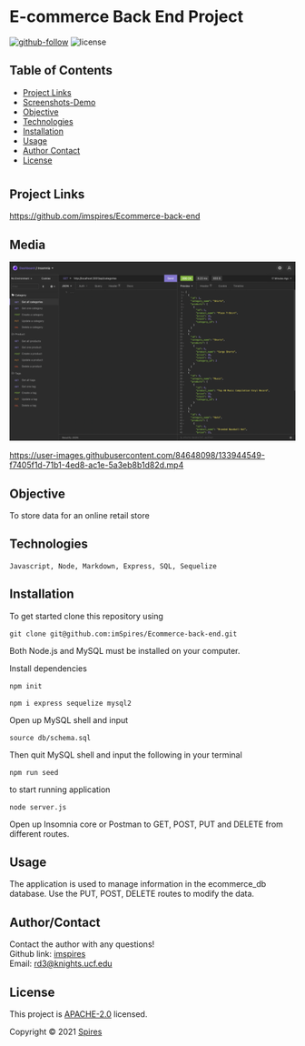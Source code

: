 # E-commerce Back End Project

[![github-follow](https://img.shields.io/github/followers/imspires?label=Follow&logoColor=purple&style=social)](https://github.com/imspires)
 ![license](https://img.shields.io/badge/license-Apache%202.0-blue)

   ## Table of Contents
  * [ Project Links ](#Project-Links)
  * [ Screenshots-Demo ](#Media)
  * [ Objective ](#Objective)
  * [ Technologies ](#Technologies)
  * [ Installation ](#Installation)
  * [ Usage ](#Usage)
  * [ Author Contact ](#AuthorContact)
  * [ License ](#License)
  #

  ## Project Links
  https://github.com/imspires/Ecommerce-back-end<br>

  ## Media
  ![Sreenshot](media/screenshot.png?raw=true)


https://user-images.githubusercontent.com/84648098/133944549-f7405f1d-71b1-4ed8-ac1e-5a3eb8b1d82d.mp4


  ## Objective
  To store data for an online retail store

  ## Technologies
  ```
  Javascript, Node, Markdown, Express, SQL, Sequelize
  ```

  ## Installation

  To get started clone this repository using 
  <br>

  ```
  git clone git@github.com:imSpires/Ecommerce-back-end.git
  ```
  Both Node.js and MySQL must be installed on your computer.

  Install dependencies 
  ```
  npm init
  ``` 

  ```
  npm i express sequelize mysql2
  ```
  Open up MySQL shell and input 
  ```
  source db/schema.sql
  ```
  Then quit MySQL shell and input the following in your terminal
  ```
  npm run seed
  ```
  to start running application
  ```
  node server.js
  ```

  Open up Insomnia core or Postman to GET, POST, PUT and DELETE from different routes.

  ## Usage
  The application is used to manage information in the ecommerce_db database. Use the PUT, POST, DELETE routes to modify the data.

  ## Author/Contact
  Contact the author with any questions!<br>
  Github link: [imspires](https://github.com/imspires)<br>
  Email: rd3@knights.ucf.edu

  ## License
  This project is [APACHE-2.0](https://choosealicense.com/licenses/apache-2.0/) licensed.<br />

  Copyright © 2021 [Spires](https://github.com/imspires)

  </i></p>
